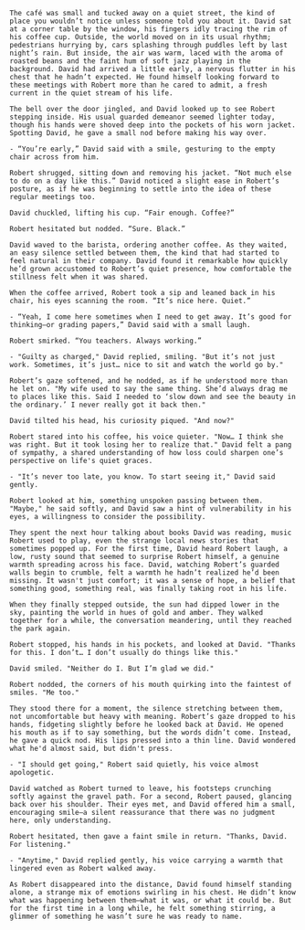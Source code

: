 <!-- {"visibility": false} -->

  `The café was small and tucked away on a quiet street, the kind of place you wouldn’t notice unless someone told you about it. David sat at a corner table by the window, his fingers idly tracing the rim of his coffee cup. Outside, the world moved on in its usual rhythm; pedestrians hurrying by, cars splashing through puddles left by last night’s rain. But inside, the air was warm, laced with the aroma of roasted beans and the faint hum of soft jazz playing in the background. David had arrived a little early, a nervous flutter in his chest that he hadn’t expected. He found himself looking forward to these meetings with Robert more than he cared to admit, a fresh current in the quiet stream of his life.`

  `The bell over the door jingled, and David looked up to see Robert stepping inside. His usual guarded demeanor seemed lighter today, though his hands were shoved deep into the pockets of his worn jacket. Spotting David, he gave a small nod before making his way over.`

  `- “You’re early,” David said with a smile, gesturing to the empty chair across from him.`

  `Robert shrugged, sitting down and removing his jacket. “Not much else to do on a day like this.” David noticed a slight ease in Robert’s posture, as if he was beginning to settle into the idea of these regular meetings too.`

  `David chuckled, lifting his cup. “Fair enough. Coffee?”`

  `Robert hesitated but nodded. “Sure. Black.”`

  `David waved to the barista, ordering another coffee. As they waited, an easy silence settled between them, the kind that had started to feel natural in their company. David found it remarkable how quickly he’d grown accustomed to Robert’s quiet presence, how comfortable the stillness felt when it was shared.`

  `When the coffee arrived, Robert took a sip and leaned back in his chair, his eyes scanning the room. “It’s nice here. Quiet.”`

  `- “Yeah, I come here sometimes when I need to get away. It’s good for thinking—or grading papers,” David said with a small laugh.`

  `Robert smirked. “You teachers. Always working.”`

  `- "Guilty as charged," David replied, smiling. "But it’s not just work. Sometimes, it’s just… nice to sit and watch the world go by."`

  `Robert’s gaze softened, and he nodded, as if he understood more than he let on. "My wife used to say the same thing. She’d always drag me to places like this. Said I needed to ‘slow down and see the beauty in the ordinary.’ I never really got it back then."`

  `David tilted his head, his curiosity piqued. "And now?"`

  `Robert stared into his coffee, his voice quieter. "Now… I think she was right. But it took losing her to realize that." David felt a pang of sympathy, a shared understanding of how loss could sharpen one’s perspective on life's quiet graces.`

  `- "It’s never too late, you know. To start seeing it," David said gently.`

  `Robert looked at him, something unspoken passing between them. "Maybe," he said softly, and David saw a hint of vulnerability in his eyes, a willingness to consider the possibility.`

  `They spent the next hour talking about books David was reading, music Robert used to play, even the strange local news stories that sometimes popped up. For the first time, David heard Robert laugh, a low, rusty sound that seemed to surprise Robert himself, a genuine warmth spreading across his face. David, watching Robert’s guarded walls begin to crumble, felt a warmth he hadn’t realized he’d been missing. It wasn't just comfort; it was a sense of hope, a belief that something good, something real, was finally taking root in his life.`

  `When they finally stepped outside, the sun had dipped lower in the sky, painting the world in hues of gold and amber. They walked together for a while, the conversation meandering, until they reached the park again.`

  `Robert stopped, his hands in his pockets, and looked at David. "Thanks for this. I don’t… I don’t usually do things like this."`

  `David smiled. "Neither do I. But I’m glad we did."`

  `Robert nodded, the corners of his mouth quirking into the faintest of smiles. "Me too."`

  `They stood there for a moment, the silence stretching between them, not uncomfortable but heavy with meaning. Robert’s gaze dropped to his hands, fidgeting slightly before he looked back at David. He opened his mouth as if to say something, but the words didn’t come. Instead, he gave a quick nod. His lips pressed into a thin line. David wondered what he'd almost said, but didn't press.`

  `- "I should get going," Robert said quietly, his voice almost apologetic.`

  `David watched as Robert turned to leave, his footsteps crunching softly against the gravel path. For a second, Robert paused, glancing back over his shoulder. Their eyes met, and David offered him a small, encouraging smile—a silent reassurance that there was no judgment here, only understanding.`

  `Robert hesitated, then gave a faint smile in return. "Thanks, David. For listening."`

  `- "Anytime," David replied gently, his voice carrying a warmth that lingered even as Robert walked away.`

  `As Robert disappeared into the distance, David found himself standing alone, a strange mix of emotions swirling in his chest. He didn’t know what was happening between them—what it was, or what it could be. But for the first time in a long while, he felt something stirring, a glimmer of something he wasn’t sure he was ready to name.`
